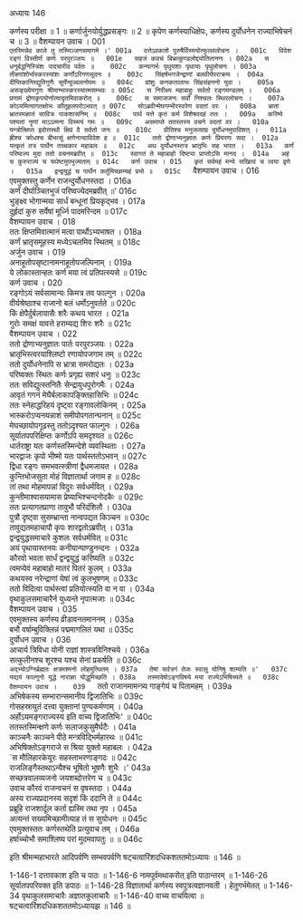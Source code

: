 अध्यायः 146

कर्णस्य परीक्षा ॥ 1 ॥ कर्णार्जुनयोर्युद्धप्रसङ्गः ॥ 2 ॥ कृपेण कर्णस्याधिक्षेपः, कर्णस्य दुर्योधनेन राज्याभिषेचनं च ॥ 3 ॥
वैशम्पायन उवाच ।	001  
`एतस्मिन्नेव काले तु तस्मिञ्जनसमागमे ।'	001a  
दत्तेऽवकाशे पुरुषैर्विस्मयोत्फुल्ललोचनः ।	001c  
विवेश रङ्गं विस्तीर्णं कर्णः परपुरञ्जयः ॥	001e  
सहजं कवचं बिभ्रत्कुण्डलोद्द्योतिताननः ।	002a  
स धनुर्बद्धनिस्त्रिंशः पादचारीव पर्वतः ॥	002c  
कन्यागर्भः पृथुयशाः पृथायाः पृथुलोचनः ।	003a  
तीक्ष्णांशोर्भास्करस्यांशः कर्णोऽरिगणसूदनः ॥	003c  
सिंहर्षभगजेन्द्राणां बलवीर्यपराक्रमः ।	004a  
दीप्तिकान्तिद्युतिगुणैः सूर्येन्दुज्वलनोपमः ॥	004c  
प्रांशुः कनकतालाभः सिंहसंहननो युवा ।	005a  
असङ्ख्येयगुणः श्रीमान्भास्करस्यात्मसम्भवः ॥	005c  
स निरीक्ष्य महाबाहुः सर्वतो रङ्गमण्डलम् ।	006a  
प्रणामं द्रोणकृपयोर्नात्यादृतमिवाकरोत् ॥	006c  
स समाजजनः सर्वो निश्चलः स्थिरलोचनः ।	007a  
कोऽयमित्यागतक्षोभः कौतूहलपरोऽभवत् ॥	007c  
सोऽब्रवीन्मेघगम्भीरस्वरेण वदतां वरः ।	008a  
भ्राता भ्रातरमज्ञातं सावित्रः पाकशासनिम् ॥	008c  
पार्थ यत्ते कृतं कर्म विशेषवदहं ततः ।	009a  
करिष्ये पश्यतां नॄणां माऽऽत्मना विस्मयं गमः ॥	009c  
असमाप्ते ततस्तस्य वचने वदतां वर ।	010a  
यन्त्रोत्क्षिप्त इवोत्तस्थौ क्षिप्रं वै सर्वतो जनः ॥	010c  
प्रीतिश्च मनुजव्याघ्र दुर्योधनमुपाविशत् ।	011a  
ह्रीश्च क्रोधश्च बीभत्सुं क्षणेनान्वाविवेश ह ॥	011c  
ततो द्रोणाभ्यनुज्ञातः कर्णः प्रियरणः सदा ।	012a  
यत्कृतं तत्र पार्थेन तच्चकार महाबलः ॥	012c  
अथ दुर्योधनस्तत्र भ्रातृभिः सह भारत ।	013a  
कर्णं परिष्वज्य मुदा ततो वचनमब्रवीत् ॥	013c  
स्वागतं ते महाबाहो दिष्ट्या प्राप्तोऽसि मानद ।	014a  
अहं च कुरुराज्यं च यथेष्टमुपभुज्यताम् ॥	014c  
कर्ण उवाच ।	015  
कृतं सर्वमहं मन्ये सखित्वं च त्वया वृणे ।	015a  
द्वन्द्वयुद्धं च पार्थेन कर्तुमिच्छाम्यहं प्रभो ॥	015c  
`वैशम्पायन उवाच ।	016  
एवमुक्तस्तु कर्णेन राजन्दुर्योधनस्तदा ।	016a  
कर्णं दीर्घाञ्चितभुजं परिष्वज्येदमब्रवीत् ॥'	016c  
भुङ्क्ष्व भोगान्मया सार्धं बन्धूनां प्रियकृद्भव ।	017a  
दुर्हृदां कुरु सर्वेषां मूर्ध्नि पादमरिन्दम ॥	017c  
वैशम्पायन उवाच ।	018  
ततः क्षिप्तमिवात्मानं मत्वा पार्थोऽभ्यभाषत ।	018a  
कर्णं भ्रातृसमूहस्य मध्येऽचलमिव स्थितम् ॥	018c  
अर्जुन उवाच ।	019  
अनाहूतोपसृष्टानामनाहूतोपजल्पिनाम् ।	019a  
ये लोकास्तान्हतः कर्ण मया त्वं प्रतिपत्स्यसे ॥	019c  
कर्ण उवाच ।	020  
रङ्गोऽयं सर्वसामान्यः किमत्र तव फाल्गुन ।	020a  
वीर्यश्रेष्ठाश्च राजानो बलं धर्मोऽनुवर्तते ॥	020c  
किं क्षेपैर्दुर्बलायासैः शरैः कथय भारत ।	021a  
गुरोः समक्षं यावत्ते हराम्यद्य शिरः शरैः ॥	021c  
वैशम्पायन उवाच ।	022  
ततो द्रोणाभ्यनुज्ञातः पार्तः परपुरञ्जयः ।	022a  
भ्रातृभिस्त्वरयाश्लिष्टो रणायोपजगाम तम् ॥	022c  
ततो दुर्योधनेनापि स भ्रात्रा समरोद्यतः ।	023a  
परिष्वक्तः स्थितः कर्णः प्रगृह्य सशरं धनुः ॥	023c  
ततः सविद्युत्स्तनितैः सेन्द्रायुधपुरोगमैः ।	024a  
आवृतं गगनं मेघैर्बलाकापङ्क्तिहासिभिः ॥	024c  
ततः स्नेहाद्धरिहयं दृष्ट्वा रङ्गावलोकिनम् ।	025a  
भास्करोऽप्यनयन्नाशं समीपोपगतान्घनान् ॥	025c  
मेघच्छायोपगूढस्तु ततोऽदृश्यत फाल्गुनः ।	026a  
सूर्यातपपरिक्षिप्तः कर्णोऽपि समदृश्यत ॥	026c  
धार्तराष्ट्रा यतः कर्णस्तस्मिन्देशे व्यवस्थिताः ।	027a  
भारद्वाजः कृपो भीष्मो यतः पार्थस्ततोऽभवन् ॥	027c  
द्विधा रङ्गः समभवत्स्त्रीणां द्वैधमजायत ।	028a  
कुन्तिभोजसुता मोहं विज्ञातार्था जगाम ह ॥	028c  
तां तथा मोहमापन्नां विदुरः सर्वधर्मवित् ।	029a  
कुन्तीमाश्वासयामास प्रेष्याभिश्चन्दनोदकैः ॥	029c  
ततः प्रत्यागतप्राणा तावुभौ परिदंशितौ ।	030a  
पुत्रौ दृष्ट्वा सुसम्भ्रान्ता नान्वपद्यत किञ्चन ॥	030c  
तावुद्यतमहाचापौ कृपः शारद्वतोऽब्रवीत् ।	031a  
द्वन्द्वयुद्धसमाचारे कुशलः सर्वधर्मवित् ॥	031c  
अयं पृथायास्तनयः कनीयान्पाण्डुनन्दनः ।	032a  
कौरवो भवता सार्धं द्वन्द्वयुद्धं करिष्यति ॥	032c  
त्वमप्येवं महाबाहो मातरं पितरं कुलम् ।	033a  
कथयस्व नरेन्द्राणां येषां त्वं कुलभूषणम् ॥	033c  
ततो विदित्वा पार्थस्त्वां प्रतियोत्स्यति वा न वा ।	034a  
वृथाकुलसमाचारैर्न युध्यन्ते नृपात्मजाः ॥	034c  
वैशम्पायन उवाच ।	035  
एवमुक्तस्य कर्णस्य व्रीडावनतमाननम् ।	035a  
बभौ वर्षाम्बुविक्लिन्नं पद्ममागलितं यथा ॥	035c  
दुर्योधन उवाच ।	036  
आचार्य त्रिविधा योनी राज्ञां शास्त्रविनिश्चये ।	036a  
सत्कुलीनश्च शूरश्च यश्च सेनां प्रकर्षति ॥	036c  
`अद्भ्योऽग्निर्ब्रह्मतः क्षत्रमश्मनो लोहमुत्थितम् ।	037a  
तेषां सर्वत्रगं तेजः स्वासु योनिषु शाम्यति ॥'	037c  
यद्ययं फाल्गुनो युद्धे नाराज्ञा योद्धुमिच्छति ।	038a  
तस्मादेषोऽङ्गविषये मया राज्येऽभिषिच्यते ॥	038c  
वैशम्पायन उवाच ।	039  
`ततो राजानमामन्त्र्य गाङ्गेयं च पितामहम् ।	039a  
अभिषेकस्य सम्भारान्समानीय द्विजातिभिः ॥	039c  
गोसहस्रायुतं दत्त्वा युक्तानां पुण्यकर्मणाम् ।	040a  
अर्होऽयमङ्गराज्यस्य इति वाच्य द्विजातिभिः' ॥	040c  
ततस्तस्मिन्क्षणे कर्णः सलाजकुसुमैर्घटैः ।	041a  
काञ्चनैः काञ्चने पीठे मन्त्रविद्भिर्महारथः ॥	041c  
अभिषिक्तोऽङ्गराजे स श्रिया युक्तो महाबलः ।	042a  
`स मौलिहारकेयूरः सहस्ताभरणाङ्गदः ॥	042c  
राजलिङ्गैस्तथाऽन्यैश्च भूषितो भूषणैः शुभैः ।'	043a  
सच्छत्रवालव्यजनो जयशब्दोत्तरेण च ॥	043c  
उवाच कौरवं राजन्वचनं स वृषस्तदा ।	044a  
अस्य राज्यप्रदानस्य सदृशं किं ददानि ते ॥	044c  
प्रब्रूहि राजशार्दूल कर्ता ह्यस्मि तथा नृप ।	045a  
अत्यन्तं सख्यमिच्छामीत्याह तं स सुयोधनः ॥	045c  
एवमुक्तस्ततः कर्णस्तथेति प्रत्युवाच तम् ।	046a  
हर्षाच्चोभौ समाश्लिष्य परां मुदमवापतुः ॥ ॥	046c  

इति श्रीमन्महाभारते आदिपर्वणि सम्भवपर्वणि षट्चत्वारिंशदधिकशततमोऽध्यायः ॥ 146 ॥

1-146-1 दत्तावकाश इति च पाठः ॥ 1-146-6 नामपूर्वमथाकरोत् इति पाठान्तरम् ॥ 1-146-26 सूर्यातपपरिवक्त इति डपाठः ॥ 1-146-28 विज्ञातार्था कर्णस्य स्वपुत्रत्वज्ञानवती । हेतुगर्भमेतत् ॥ 1-146-34 वृथाकुलसमाचारैः अज्ञातकुलाचारैः ॥ 1-146-40 वाच्य वाचयित्वा ॥ षट्चत्वारिंशदधिकशततमोऽध्यायझ ॥ 146 ॥
